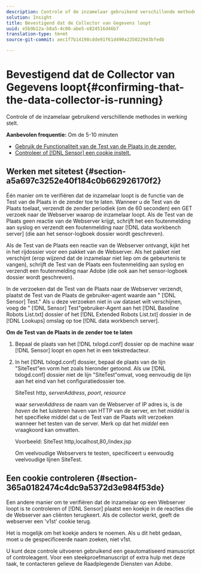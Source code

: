 ```yaml
---
description: Controle of de inzamelaar gebruikend verschillende methodes in werking stelt.
solution: Insight
title: Bevestigend dat de Collector van Gegevens loopt
uuid: e5b9b12a-b8a5-4c00-abe5-e824516d46b7
translation-type: tm+mt
source-git-commit: aec1f7b14198cdde91f61d490a235022943bfedb

---
```



# Bevestigend dat de Collector van Gegevens loopt{#confirming-that-the-data-collector-is-running}

Controle of de inzamelaar gebruikend verschillende methodes in werking stelt.

**Aanbevolen frequentie:** Om de 5-10 minuten

* [Gebruik de Functionaliteit van de Test van de Plaats in de zender.](../../../home/c-snsr-ovrvw/admin-sensor/c-data-cltr-rng.md#section-a5a697c3252e40f184c0b662926170f2)
* [Controleer of [!DNL Sensor] een cookie instelt.](../../../home/c-snsr-ovrvw/admin-sensor/c-data-cltr-rng.md#section-365a0182474c4dc9a5372d3e984f53de)

## Werken met sitetest {#section-a5a697c3252e40f184c0b662926170f2}

Één manier om te verifiëren dat de inzamelaar loopt is de functie van de Test van de Plaats in de zender toe te laten. Wanneer u de Test van de Plaats toelaat, verzendt de zender periodiek (om de 60 seconden) een GET verzoek naar de Webserver waarop de inzamelaar loopt. Als de Test van de Plaats geen reactie van de Webserver krijgt, schrijft het een foutenmelding aan syslog en verzendt een foutenmelding naar [!DNL data workbench server] (die aan het sensor-logboek dossier wordt geschreven).

Als de Test van de Plaats een reactie van de Webserver ontvangt, kijkt het in het rijdossier voor een pakket van de Webserver. Als het pakket niet verschijnt (erop wijzend dat de inzamelaar niet liep om de gebeurtenis te vangen), schrijft de Test van de Plaats een foutenmelding aan syslog en verzendt een foutenmelding naar Adobe (die ook aan het sensor-logboek dossier wordt geschreven).

In de verzoeken dat de Test van de Plaats naar de Webserver verzendt, plaatst de Test van de Plaats de gebruiker-agent waarde aan &quot; [!DNL Sensor] Test.&quot; Als u deze verzoeken niet in uw dataset wilt verschijnen, voeg de &quot; [!DNL Sensor] Test&quot;gebruiker-Agent aan het [!DNL Baseline Robots List.txt] dossier of het [!DNL Extended Robots List.txt] dossier in de [!DNL Lookups] omslag op toe [!DNL data workbench server].

**Om de Test van de Plaats in de zender toe te laten**

1. Bepaal de plaats van het [!DNL txlogd.conf] dossier op de machine waar [!DNL Sensor] loopt en open het in een tekstredacteur.

1. In het [!DNL txlogd.conf] dossier, bepaal de plaats van de lijn &quot;SiteTest&quot;en vorm het zoals hieronder getoond. Als uw [!DNL txlogd.conf] dossier niet de lijn &quot;SiteTest&quot;omvat, voeg eenvoudig de lijn aan het eind van het configuratiedossier toe.

   SiteTest http, *serverAddress*, *poort*, *resource*

   waar *serverAddress* de naam van de Webserver of IP adres is, is de *haven* de het luisteren haven van HTTP van de server, en het *middel* is het specifieke middel dat u de Test van de Plaats wilt verzoeken wanneer het testen van de server. Merk op dat het *middel* een vraagkoord kan omvatten.

   Voorbeeld: SiteTest http,localhost,80,/index.jsp

   Om veelvoudige Webservers te testen, specificeert u eenvoudig veelvoudige lijnen SiteTest.

## Een cookie controleren {#section-365a0182474c4dc9a5372d3e984f53de}

Een andere manier om te verifiëren dat de inzamelaar op een Webserver loopt is te controleren of [!DNL Sensor] plaatst een koekje in de reacties die de Webserver aan cliënten terugkeert. Als de collector werkt, geeft de webserver een &#39;v1st&#39; cookie terug.

Het is mogelijk om het koekje anders te noemen. Als u dit hebt gedaan, moet u de gespecificeerde naam zoeken, niet v1st.

U kunt deze controle uitvoeren gebruikend een geautomatiseerd manuscript of controleagent. Voor een steekproefmanuscript of extra hulp met deze taak, te contacteren gelieve de Raadplegende Diensten van Adobe.
